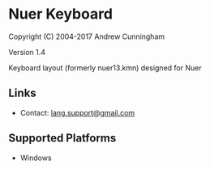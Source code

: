 Nuer Keyboard
=====================

Copyright (C) 2004-2017 Andrew Cunningham

Version 1.4

Keyboard layout (formerly nuer13.kmn) designed for Nuer

Links
-----

 * Contact:  lang.support@gmail.com

Supported Platforms
-------------------

 * Windows
 